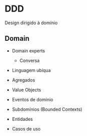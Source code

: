 # DDD

Design dirigido à domínio

## Domain

- Domain experts
  - Conversa
- Linguagem ubíqua

- Agregados
- Value Objects
- Eventos de domínio
- Subdomínios (Bounded Contexts)
- Entidades
- Casos de uso

